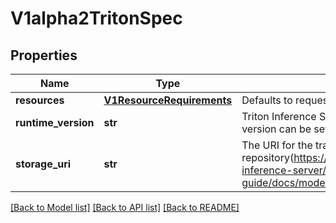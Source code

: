 # V1alpha2TritonSpec

## Properties
Name | Type | Description | Notes
------------ | ------------- | ------------- | -------------
**resources** | [**V1ResourceRequirements**](V1ResourceRequirements.md) | Defaults to requests and limits of 1CPU, 2Gb MEM. | [optional] 
**runtime_version** | **str** | Triton Inference Server docker image version, default version can be set in the inferenceservice configmap | [optional] 
**storage_uri** | **str** | The URI for the trained model repository(https://docs.nvidia.com/deeplearning/triton-inference-server/master-user-guide/docs/model_repository.html) | 

[[Back to Model list]](../README.md#documentation-for-models) [[Back to API list]](../README.md#documentation-for-api-endpoints) [[Back to README]](../README.md)


